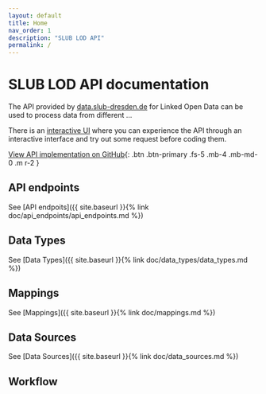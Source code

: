```yaml
---
layout: default
title: Home
nav_order: 1
description: "SLUB LOD API"
permalink: /
---
```


# SLUB LOD API documentation
The API provided by [data.slub-dresden.de](http://data.slub-dresden.de) for Linked Open Data can be used to process data from different …

There is an [interactive UI](http://data.slub-dresden.de/api) where you can experience the API through an interactive interface and try out some request before coding them.

[View API implementation on GitHub](https://github.com/slub/efre-lod-api){: .btn .btn-primary .fs-5 .mb-4 .mb-md-0 .m r-2 }


## API endpoints
See [API endpoits]({{ site.baseurl }}{% link doc/api_endpoints/api_endpoints.md %})


## Data Types
See [Data Types]({{ site.baseurl }}{% link doc/data_types/data_types.md %})


## Mappings
See [Mappings]({{ site.baseurl }}{% link doc/mappings.md %})


## Data Sources
See [Data Sources]({{ site.baseurl }}{% link doc/data_sources.md %})


## Workflow
